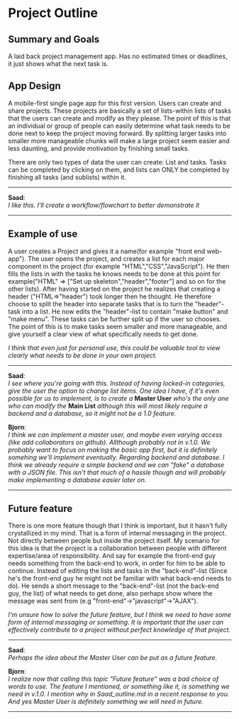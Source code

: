 # Project Outline


## Summary and Goals
A laid back project management app. Has no estimated times or deadlines, it just shows what the next task is.

## App Design
A mobile-first single page app for this first version. Users can create and share projects. These projects are basically a set of lists-within lists of tasks that the users can create and modify as they please. The point of this is that an individual or group of people can easily determine what task needs to be done next to keep the project moving forward. By splitting larger tasks into smaller more manageable chunks will make a large project seem easier and less daunting, and provide motivation by finishing small tasks.

There are only two types of data the user can create: List and tasks.
Tasks can be completed by clicking on them, and lists can ONLY be completed by finishing all tasks (and sublists) within it.

---

**Saad**:  
*I like this. I'll create a workflow/flowchart to better demonstrate it*

---


## Example of use
A user creates a Project and gives it a name(for example "front end web-app"). The user opens the project, and creates a list for each major component in the project (for example "HTML","CSS","JavaScript"). He then fills the lists in with the tasks he knows needs to be done at this point for example("HTML" => ["Set up skeleton","header","footer"] and so on for the other lists). After having started on the project he realizes that creating a header ("HTML=>"header") took longer then he thought. He therefore choose to split the header into separate tasks that is to turn the "header"-task into a list. He now edits the "header"-list to contain "make button" and "make menu". These tasks can be further split up if the user so chooses. The point of this is to make tasks seem smaller and more manageable, and give yourself a clear view of what specifically needs to get done.

*I think that even just for personal use, this could be valuable tool to view clearly what needs to be done in your own project.*

--- 

**Saad**:  
*I see where you're going with this. Instead of having locked-in categories, give the user the option to change list items. One idea I have, if it's even possible for us to implement, is to create a* **Master User** *who's the only one who can modify the* **Main List** *although this will most likely require a backend and a database, so it might not be a 1.0 feature.*

**Bjorn**:  
*I think we can implement a master user, and maybe even varying access (like add collaborators on github). Allthough probably not in v.1.0. We probably want to focus on making the basic app first, but it is definitely somehing we'll implement eventually. Regarding backend and database. I think we already require a simple backend and we can "fake" a database with a JSON file. This isn't that much of a hassle though and will probably make implementing a database easier later on.*

---

## Future feature
There is one more feature though that I think is important, but it hasn't fully crystallized in my mind. That is a form of internal messaging in the project. Not directly between people but inside the project itself. My scenario for this idea is that the project is a collaboration between people with different expertise/area of responsibility. And say for example the front-end guy needs something from the back-end to work, in order for him to be able to continue. Instead of editing the lists and tasks in the "back-end"-list (Since he's the front-end guy he might not be familiar with what back-end needs to do). He sends a short message to the "back-end"-list (not the back-end guy, the list) of what needs to get done, also perhaps show where the message was sent from (e.g "front-end"->"javascript"->"AJAX").

*I'm unsure how to solve the future feature, but I think we need to have some form of internal messaging or something. It is important that the user can effectively contribute to a project without perfect knowledge of that project.*

---

**Saad**:  
*Perhaps the idea about the Master User can be put as a future feature.*

**Bjorn**:  
*I realize now that calling this topic "Future feature" was a bad choice of words to use. The feature I mentioned, or something like it, is something we need in v.1.0. I mention why in Saad_outline.md in a recent response to you. And yes Master User is definitely something we will need in future.*

---
